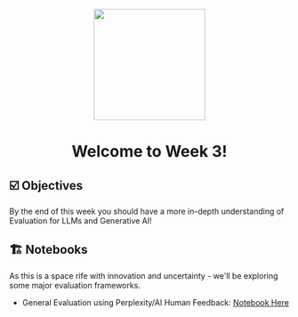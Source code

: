 <p align = "center" draggable=”false” ><img src="https://user-images.githubusercontent.com/37101144/161836199-fdb0219d-0361-4988-bf26-48b0fad160a3.png" 
     width="200px"
     height="auto"/>
</p>

# <h1 align="center" id="heading">Welcome to Week 3!</h1>

## ☑️ Objectives
By the end of this week you should have a more in-depth understanding of Evaluation for LLMs and Generative AI!

## 🏗️ Notebooks
As this is a space rife with innovation and uncertainty - we'll be exploring some major evaluation frameworks.

- General Evaluation using Perplexity/AI Human Feedback: [Notebook Here](https://colab.research.google.com/drive/1dFu_BKHdZJAW-J9ycaTWPpCZpUlN-JVW?usp=sharing)

